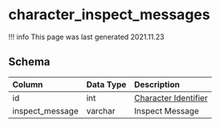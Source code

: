 # character_inspect_messages

!!! info
	This page was last generated 2021.11.23

## Schema

| Column | Data Type | Description |
| :--- | :--- | :--- |
| id | int | [Character Identifier](character_data.md) |
| inspect_message | varchar | Inspect Message |

